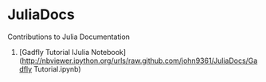 JuliaDocs
=========

Contributions to Julia Documentation

1. [Gadfly Tutorial IJulia Notebook](http://nbviewer.ipython.org/urls/raw.github.com/john9361/JuliaDocs/Gadfly Tutorial.ipynb)
